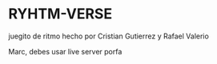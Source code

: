 # RYHTM-VERSE

juegito de ritmo hecho por Cristian Gutierrez y Rafael Valerio

Marc, debes usar live server porfa
